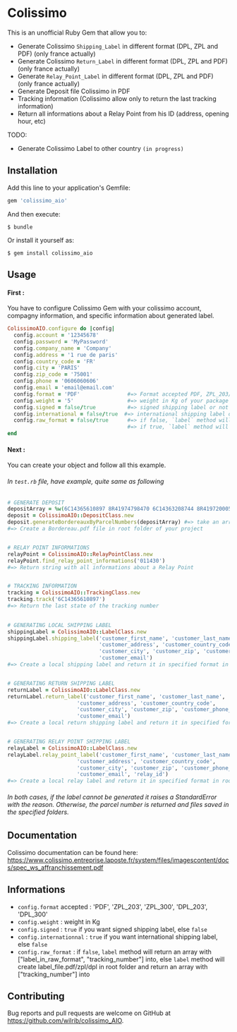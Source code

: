 # Colissimo

This is an unofficial Ruby Gem that allow you to:
- Generate Colissimo `Shipping_Label` in different format (DPL, ZPL and PDF) (only france actually)
- Generate Colissimo `Return_Label` in different format (DPL, ZPL and PDF) (only france actually)
- Generate `Relay_Point_Label` in different format (DPL, ZPL and PDF) (only france actually)
- Generate Deposit file Colissimo in PDF
- Tracking information (Colissimo allow only to return the last tracking information)
- Return all informations about a Relay Point from his ID (address, opening hour, etc)

TODO:
- Generate Colissimo Label to other country `(in progress)`

## Installation

Add this line to your application's Gemfile:

```ruby
gem 'colissimo_aio'
```

And then execute:

    $ bundle

Or install it yourself as:

    $ gem install colissimo_aio

## Usage

#### First :

You have to configure Colissimo Gem with your colissimo account, compagny information, and specific information about generated label.

```ruby
ColissimoAIO.configure do |config|
  config.account = '12345678'
  config.password = 'MyPassword'
  config.company_name = 'Company'
  config.address = '1 rue de paris'
  config.country_code = 'FR'
  config.city = 'PARIS'
  config.zip_code = '75001'
  config.phone = '0606060606'
  config.email = 'email@email.com'
  config.format = 'PDF'               #=> Format accepted PDF, ZPL_203/ZPL_300, DPL_203/DPL_300
  config.weight = '5'                 #=> weight in Kg of your package
  config.signed = false/true          #=> signed shipping label or not
  config.international = false/true  #=> international shipping label or not
  config.raw_format = false/true      #=> if false, `label` method will return an array with ["label_in_raw_format", "tracking_number"] into
                                      #=> if true, `label` method will create label_file.pdf/zpl/dpl and return an array with ["tracking_number"] into
end
```


#### Next :

You can create your object and follow all this example.
###### In `test.rb` file, have example, quite same as following
```ruby
# GENERATE DEPOSIT
depositArray = %w(6C14365610897 8R41974798470 6C14363208744 8R41972000544)
deposit = ColissimoAIO::DepositClass.new
deposit.generateBordereauxByParcelNumbers(depositArray) #=> take an array of tracking number
#=> Create a Bordereau.pdf file in root folder of your project


# RELAY POINT INFORMATIONS
relayPoint = ColissimoAIO::RelayPointClass.new
relayPoint.find_relay_point_informations('011430')
#=> Return string with all informations about a Relay Point


# TRACKING INFORMATION
tracking = ColissimoAIO::TrackingClass.new
tracking.track('6C14365610897')
#=> Return the last state of the tracking number

 
# GENERATING LOCAL SHIPPING LABEL
shippingLabel = ColissimoAIO::LabelClass.new
shippingLabel.shipping_label('customer_first_name', 'customer_last_name', 
                             'customer_address', 'customer_country_code', 
                             'customer_city', 'customer_zip', 'customer_phone_number',
                             'customer_email')
#=> Create a local shipping label and return it in specified format in root folder of your project if `raw_format = true`, else return an array with label in raw format + tracking number


# GENERATING RETURN SHIPPING LABEL
returnLabel = ColissimoAIO::LabelClass.new
returnLabel.return_label('customer_first_name', 'customer_last_name', 
                      'customer_address', 'customer_country_code', 
                      'customer_city', 'customer_zip', 'customer_phone_number',
                      'customer_email')
#=> Create a local return shipping label and return it in specified format in root folder of your project if `raw_format = true`, else return an array with label in raw format + tracking number


# GENERATING RELAY POINT SHIPPING LABEL
relayLabel = ColissimoAIO::LabelClass.new
relayLabel.relay_point_label('customer_first_name', 'customer_last_name', 
                      'customer_address', 'customer_country_code', 
                      'customer_city', 'customer_zip', 'customer_phone_number',
                      'customer_email', 'relay_id') 
#=> Create a local relay label and return it in specified format in root folder of your project if `raw_format = true`, else return an array with label in raw format + tracking number
```
###### In both cases, if the label cannot be generated it raises a StandardError with the reason. Otherwise, the parcel number is returned and files saved in the specified folders.

## Documentation
Colissimo documentation can be found here:
https://www.colissimo.entreprise.laposte.fr/system/files/imagescontent/docs/spec_ws_affranchissement.pdf

## Informations

- `config.format` accepted : 'PDF', 'ZPL_203', 'ZPL_300', 'DPL_203', 'DPL_300'
- `config.weight` : weight in Kg
- `config.signed` : `true` if you want signed shipping label, else `false`
- `config.internationnal` : `true` if you want international shipping label, else `false`
- `config.raw_format` : if `false`, `label` method will return an array with ["label_in_raw_format", "tracking_number"] into, else `label` method will create label_file.pdf/zpl/dpl in root folder and return an array with ["tracking_number"] into



## Contributing

Bug reports and pull requests are welcome on GitHub at https://github.com/wilrib/colissimo_AIO.
